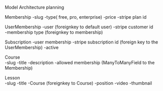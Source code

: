Model Architecture planning 

 Membership 
     -slug
     -type( free, pro, enterprise)
     -price
     -stripe plan id

 UserMembership
     -user                   (foreignkey to default user)
     -stripe customer id      
     -membership type        (foreignkey to membership)
     
 Subscription 
     -user membership
     -stripe subscription id  (foreign key to the UserMembership)
     -active

 Course    
     -slug
     -title
     -description
     -allowed membership       (ManyToManyField to the Membership)

 Lesson    
     -slug
     -title
     -Course                   (foreignkey to Course)
     -position
     -video
     -thumbnail

